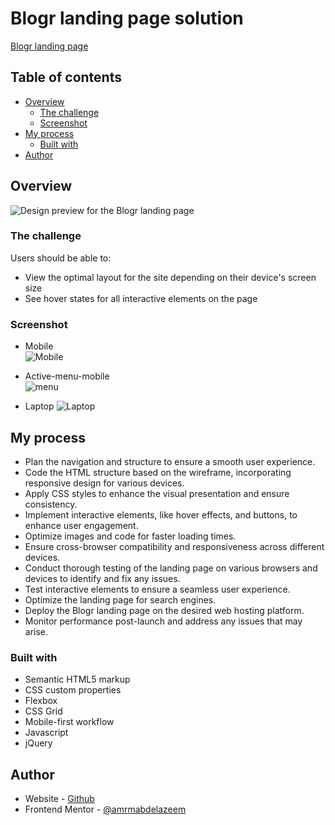 # Blogr landing page solution

[Blogr landing page](https://www.frontendmentor.io/challenges/blogr-landing-page-EX2RLAApP)

## Table of contents

- [Overview](#overview)
  - [The challenge](#the-challenge)
  - [Screenshot](#screenshot)
- [My process](#my-process)
  - [Built with](#built-with)
- [Author](#author)

## Overview

![Design preview for the Blogr landing page](./desktop-preview.jpg)

### The challenge

Users should be able to:

- View the optimal layout for the site depending on their device's screen size
- See hover states for all interactive elements on the page

### Screenshot

- Mobile <br/>
![Mobile](screenshots/Mobile.png)

- Active-menu-mobile <br/>
![menu](screenshots/active-window.png)

- Laptop
![Laptop](screenshots/Laptop.png)

## My process

- Plan the navigation and structure to ensure a smooth user experience.
- Code the HTML structure based on the wireframe, incorporating responsive design for various devices.
- Apply CSS styles to enhance the visual presentation and ensure consistency.
- Implement interactive elements, like hover effects, and buttons, to enhance user engagement.
- Optimize images and code for faster loading times.
- Ensure cross-browser compatibility and responsiveness across different devices.
- Conduct thorough testing of the landing page on various browsers and devices to identify and fix any issues.
- Test interactive elements to ensure a seamless user experience.
- Optimize the landing page for search engines.
- Deploy the Blogr landing page on the desired web hosting platform.
- Monitor performance post-launch and address any issues that may arise.

### Built with

- Semantic HTML5 markup
- CSS custom properties
- Flexbox
- CSS Grid
- Mobile-first workflow
- Javascript
- jQuery

## Author

- Website - [Github](https://github.com/amrmabdelazeem)
- Frontend Mentor - [@amrmabdelazeem](https://www.frontendmentor.io/profile/amrmabdelazeem)
